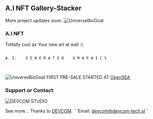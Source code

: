 ## A.I NFT Gallery-Stacker

More project updates soon.
![UniverseBioGoat](https://elkozirro.github.io/pcs/stacker2.svg)

### A.I NFT

Tottally cool as Your new art at wall :)


```markdown

A. I.    G E N E R A T E D    G R A P H I C S
            
            
```   


![UniverseBioGoat](https://elkozirro.github.io/pcs/BioG.svg)
FIRST PRE-SALE STARTED AT [OpenSEA](https://opensea.io/collection/biomechanical-universe) 

 

### Support or Contact

![DEVCOM STUDIO](https://elkozirro.github.io/pcs/LOGOB.svg)

See more... Thanks to [DEVCOM](https://devcom-tech.pl).
```Email: devcom@devcom-tech.pl``
 
